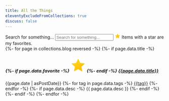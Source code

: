 ```yaml
---
title: All the Things
eleventyExcludeFromCollections: true
discuss: false
---
```


<section id="filters">
	<label class="sr-only" for="filterText">Search for something...</label>
	<input type="text" id="filterText" name="filterText" placeholder="Search for something..." />
	<!--
	<label><input type="checkbox" data-highlight="articles" checked /> Include Articles</label>
	<label><input type="checkbox" data-highlight="videos" checked /> Include Videos</label>
	-->
	<img src="/assets/icons8-star-48.png" class="favorite" alt="My favorites" title="My favorites" height="18" /> Items with a star are my favorites.
</section>

<section id="index">
{%- for page in collections.blog reversed -%}
{%- if page.data.title -%}
<article data-buckets="{{page.data.buckets}}" data-title="{{page.data.title | lcase}}">
	<h5>
		{%- if page.data.favorite -%}
			<img src="/assets/icons8-star-48.png" class="favorite" alt="My favorites" title="My favorites" />
		{%- endif -%}
		<strong><a href="{{page.url}}">{{page.data.title}}</a></strong>
	</h5>
	<span class="timestamp">{{page.date | asPostDate}}</span>
	<!-- <span class="bucket">{{page.data.buckets}}</span> -->
	<span class="tags">
		{%- for tag in page.data.tags -%}
			<a class="contentTag" href="/tags/{{ tag | slug }}/">{{tag}}</a>
		{%- endfor -%}
	</span>
	{%- if page.data.desc -%}
		<span class="summary">{{ page.data.desc }}</span>
	{%- endif -%}
	<span class="clearfix"></span>
</article>
{%- endif -%}
{%- endfor -%}
</section>

<script>
	window.tagData = {{ collections.tags | json }}
</script>
<script type="text/javascript" src="/assets/search.js"></script>
